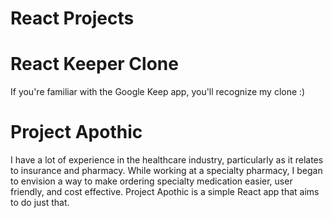 # React Projects

# React Keeper Clone
If you're familiar with the Google Keep app, you'll recognize my clone :) 

# Project Apothic
I have a lot of experience in the healthcare industry, particularly as it relates to insurance and pharmacy. While working at a specialty pharmacy, I began to envision a way to make ordering specialty medication easier, user friendly, and cost effective. Project Apothic is a simple React app that aims to do just that. 
